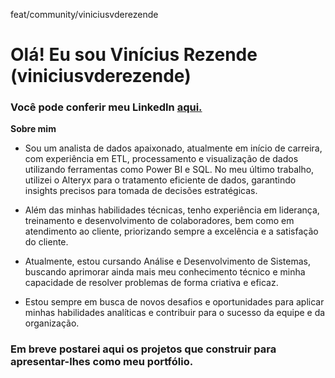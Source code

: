 feat/community/viniciusvderezende

# Olá! Eu sou Vinícius Rezende (viniciusvderezende)

### Você pode conferir meu LinkedIn [aqui.](https://www.linkedin.com/in/viniciusvrezende/ "LinkedIn")

**Sobre mim**

- Sou um analista de dados apaixonado, atualmente em início de carreira, com experiência em ETL, processamento e visualização de dados utilizando ferramentas como Power BI e SQL. No meu último trabalho,
  utilizei o Alteryx para o tratamento eficiente de dados, garantindo insights precisos para tomada de decisões estratégicas.
  
- Além das minhas habilidades técnicas, tenho experiência em liderança, treinamento e desenvolvimento de colaboradores, bem como em atendimento ao cliente, priorizando sempre a excelência e a satisfação do cliente.

- Atualmente, estou cursando Análise e Desenvolvimento de Sistemas, buscando aprimorar ainda mais meu conhecimento técnico e minha capacidade de resolver problemas de forma criativa e eficaz.

- Estou sempre em busca de novos desafios e oportunidades para aplicar minhas habilidades analíticas e contribuir para o sucesso da equipe e da organização.

### Em breve postarei aqui os projetos que construir para apresentar-lhes como meu portfólio.
